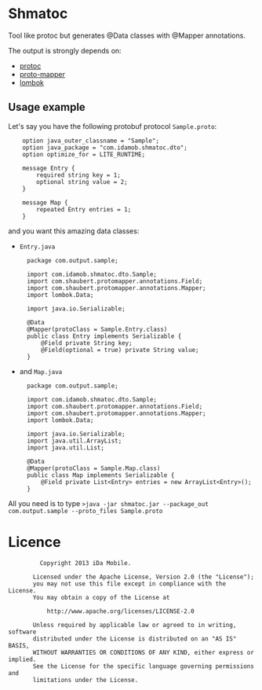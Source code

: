 Shmatoc
=======

Tool like protoc but generates @Data classes with @Mapper annotations.

The output is strongly depends on:
* [protoc](https://code.google.com/p/protobuf/)
* [proto-mapper](https://github.com/idamobile/proto-mapper)
* [lombok](http://projectlombok.org)

Usage example
-------------

Let's say you have the following protobuf protocol `Sample.proto`:

        option java_outer_classname = "Sample";
        option java_package = "com.idamob.shmatoc.dto";
        option optimize_for = LITE_RUNTIME;
        
        message Entry {
            required string key = 1;
            optional string value = 2;
        }
        
        message Map {
            repeated Entry entries = 1;
        }
        
and you want this amazing data classes:
* `Entry.java`

        package com.output.sample;

        import com.idamob.shmatoc.dto.Sample;
        import com.shaubert.protomapper.annotations.Field;
        import com.shaubert.protomapper.annotations.Mapper;
        import lombok.Data;
        
        import java.io.Serializable;
        
        @Data
        @Mapper(protoClass = Sample.Entry.class)
        public class Entry implements Serializable {
            @Field private String key;
            @Field(optional = true) private String value;
        }

* and `Map.java`

        package com.output.sample;
        
        import com.idamob.shmatoc.dto.Sample;
        import com.shaubert.protomapper.annotations.Field;
        import com.shaubert.protomapper.annotations.Mapper;
        import lombok.Data;
        
        import java.io.Serializable;
        import java.util.ArrayList;
        import java.util.List;
        
        @Data
        @Mapper(protoClass = Sample.Map.class)
        public class Map implements Serializable {
            @Field private List<Entry> entries = new ArrayList<Entry>();
        }

All you need is to type `>java -jar shmatoc.jar --package_out com.output.sample --proto_files Sample.proto`

Licence
=======
  
             Copyright 2013 iDa Mobile.
        
           Licensed under the Apache License, Version 2.0 (the "License");
           you may not use this file except in compliance with the License.
           You may obtain a copy of the License at
        
               http://www.apache.org/licenses/LICENSE-2.0
        
           Unless required by applicable law or agreed to in writing, software
           distributed under the License is distributed on an "AS IS" BASIS,
           WITHOUT WARRANTIES OR CONDITIONS OF ANY KIND, either express or implied.
           See the License for the specific language governing permissions and
           limitations under the License.
